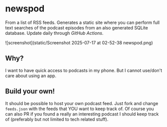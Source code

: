 # newspod

From a list of RSS feeds. Generates a static site where you can perform full text searches of the podcast episodes from an also generated SQLite database. Update daily through *GitHub Actions*.

![screenshot](static/Screenshot 2025-07-17 at 02-52-38 newspod.png)

## Why?

I want to have quick access to podcasts in my phone. But I cannot use/don't care about using an app.

## Build your own!

It should be possible to host your own podcast feed. Just fork and change `feeds.json` with the feeds that YOU want to keep track of. Of course you can also PR if you found a really an interesting podcast I should keep track of (preferably but not limited to tech related stuff).

